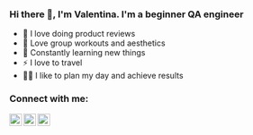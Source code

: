 ### Hi there 👋, I'm Valentina. I'm a beginner QA engineer
- 💪 I love doing product reviews
- 🎉 Love group workouts and aesthetics
- 🥅 Constantly learning new things
- ⚡ I love to travel
- 🤹🏽 I like to plan my day and achieve results

### Connect with me:

[<img align="left" alt="RomanovaValentina | LinkedIn" width="22px" src="https://cdn.jsdelivr.net/npm/simple-icons@v3/icons/linkedin.svg" />][linkedin]
[<img align="left" alt="RomanovaValentina | Instagram" width="22px" src="https://cdn.jsdelivr.net/npm/simple-icons@v3/icons/instagram.svg" />][instagram]
[<img align="left" alt="RomanovaValentina | VK" width="22px" src="https://cdn.jsdelivr.net/npm/simple-icons@v3/icons/vk.svg" />][vk]

<br />

[linkedin]: https://www.linkedin.com/in/valentina-romanova-1b948922a/
[instagram]: https://www.instagram.com/valentina__here/
[vk]: https://vk.com/lady_strikes
